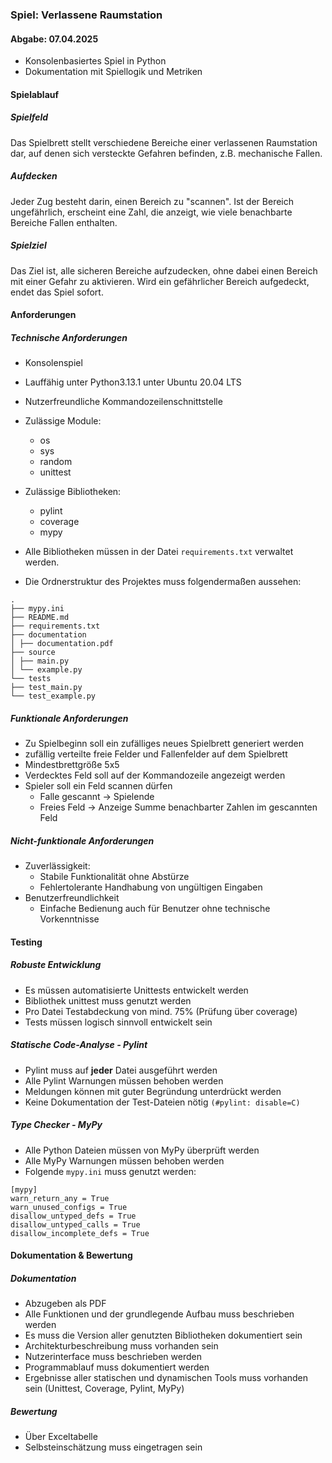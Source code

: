 ### Spiel: Verlassene Raumstation

#### Abgabe: 07.04.2025

- Konsolenbasiertes Spiel in Python
- Dokumentation mit Spiellogik und Metriken

#### Spielablauf

##### Spielfeld

Das Spielbrett stellt verschiedene Bereiche einer verlassenen Raumstation dar, auf
denen sich versteckte Gefahren befinden, z.B. mechanische Fallen.
##### Aufdecken

Jeder Zug besteht darin, einen Bereich zu "scannen". Ist der Bereich ungefährlich,
erscheint eine Zahl, die anzeigt, wie viele benachbarte Bereiche Fallen enthalten.
##### Spielziel

Das Ziel ist, alle sicheren Bereiche aufzudecken, ohne dabei einen Bereich mit einer
Gefahr zu aktivieren. Wird ein gefährlicher Bereich aufgedeckt, endet das Spiel sofort.


#### Anforderungen
##### Technische Anforderungen

- Konsolenspiel
- Lauffähig unter Python3.13.1 unter Ubuntu 20.04 LTS
- Nutzerfreundliche Kommandozeilenschnittstelle
- Zulässige Module:
	- os
	- sys
	- random
	- unittest
- Zulässige Bibliotheken:
	- pylint
	- coverage
	- mypy

- Alle Bibliotheken müssen in der Datei `requirements.txt` verwaltet werden.
- Die Ordnerstruktur des Projektes muss folgendermaßen aussehen:

```
.
├── mypy.ini
├── README.md
├── requirements.txt
├── documentation
│ ├── documentation.pdf
├── source
│ ├── main.py
│ └── example.py
└── tests
├── test_main.py
└── test_example.py
```


##### Funktionale Anforderungen
- Zu Spielbeginn soll ein zufälliges neues Spielbrett generiert werden
- zufällig verteilte freie Felder und Fallenfelder auf dem Spielbrett
- Mindestbrettgröße 5x5
- Verdecktes Feld soll auf der Kommandozeile angezeigt werden
- Spieler soll ein Feld scannen dürfen
	- Falle gescannt -> Spielende
	- Freies Feld -> Anzeige Summe benachbarter Zahlen im gescannten Feld

##### Nicht-funktionale Anforderungen

- Zuverlässigkeit:
	- Stabile Funktionalität ohne Abstürze
	- Fehlertolerante Handhabung von ungültigen Eingaben
- Benutzerfreundlichkeit
	- Einfache Bedienung auch für Benutzer ohne technische Vorkenntnisse


#### Testing

##### Robuste Entwicklung

- Es müssen automatisierte Unittests entwickelt werden
- Bibliothek unittest muss genutzt werden
- Pro Datei Testabdeckung von mind. 75% (Prüfung über coverage)
- Tests müssen logisch sinnvoll entwickelt sein

##### Statische Code-Analyse - Pylint

- Pylint muss auf **jeder** Datei ausgeführt werden
- Alle Pylint Warnungen müssen behoben werden
- Meldungen können mit guter Begründung unterdrückt werden
- Keine Dokumentation der Test-Dateien nötig `(#pylint: disable=C)`

##### Type Checker - MyPy

- Alle Python Dateien müssen von MyPy überprüft werden
- Alle MyPy Warnungen müssen behoben werden
- Folgende `mypy.ini` muss genutzt werden:

```
[mypy]
warn_return_any = True
warn_unused_configs = True
disallow_untyped_defs = True
disallow_untyped_calls = True
disallow_incomplete_defs = True
```


#### Dokumentation & Bewertung
##### Dokumentation

- Abzugeben als PDF
- Alle Funktionen und der grundlegende Aufbau muss beschrieben werden
- Es muss die Version aller genutzten Bibliotheken dokumentiert sein
- Architekturbeschreibung muss vorhanden sein
- Nutzerinterface muss beschrieben werden
- Programmablauf muss dokumentiert werden
- Ergebnisse aller statischen und dynamischen Tools muss vorhanden sein (Unittest, Coverage, Pylint, MyPy)

##### Bewertung 

- Über Exceltabelle 
- Selbsteinschätzung muss eingetragen sein
